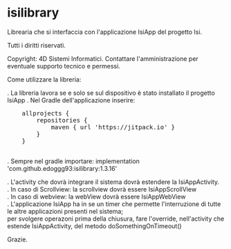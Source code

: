 # isilibrary

Librearia che si interfaccia con l'applicazione IsiApp del progetto Isi.

Tutti i diritti riservati.

Copyright: 4D Sistemi Informatici. Contattare l'amministrazione per eventuale supporto tecnico e permessi.

Come utilizzare la libreria:

. La libreria lavora se e solo se sul dispositivo è stato installato il progetto IsiApp
. Nel Gradle dell'applicazione inserire:
<br>
<pre>
    allprojects {  
        repositories {  
            maven { url 'https://jitpack.io' }  
        }  
    }  
	</pre>

. Sempre nel gradle importare:
    implementation 'com.github.edoggg93:isilibrary:1.3.16'  

. L'activity che dovrà integrare il sistema dovrà estendere la IsiAppActivity.  
. In caso di Scrollview: la scrollview dovrà essere IsiAppScrollView  
. In caso di webview: la webView dovrà essere IsiAppWebView  
. L'applicazione IsiApp ha in se un timer che permette l'interruzione di tutte le altre applicazioni presenti nel sistema;  
  per svolgere operazoni prima della chiusura, fare l'override, nell'activity che estende IsiAppActivity, del metodo doSomethingOnTimeout()  
  
  
Grazie.  
